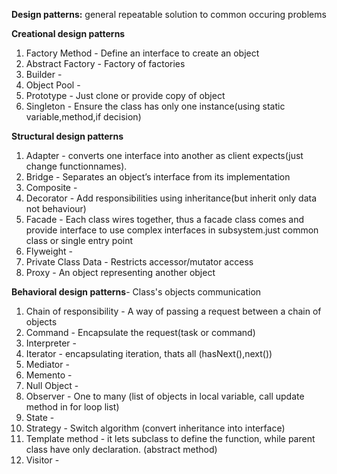 **Design patterns:** general repeatable solution to common occuring problems


**Creational design patterns**
1. Factory Method - Define an interface to create an object 
2. Abstract Factory - Factory of factories
3. Builder - 
4. Object Pool - 
5. Prototype - Just clone or provide copy of object
6. Singleton - Ensure the class has only one instance(using static variable,method,if decision)

**Structural design patterns**
1. Adapter - converts one interface into another as client expects(just change functionnames).
2. Bridge - Separates an object’s interface from its implementation
3. Composite - 
4. Decorator - Add responsibilities using inheritance(but inherit only data not behaviour)
5. Facade - Each class wires together, thus a facade class comes and provide interface to use complex interfaces in subsystem.just common class or single entry point
6. Flyweight - 
7. Private Class Data - Restricts accessor/mutator access
8. Proxy - An object representing another object

**Behavioral design patterns**-  Class's objects communication
1. Chain of responsibility - A way of passing a request between a chain of objects
2. Command - Encapsulate the request(task or command) 
3. Interpreter - 
4. Iterator - encapsulating iteration, thats all (hasNext(),next())
5. Mediator - 
6. Memento - 
7. Null Object - 
8. Observer - One to many (list of objects in local variable, call update method in for loop list)
9. State - 
10. Strategy - Switch algorithm (convert inheritance into interface)
11. Template method - it lets subclass to define the function, while parent class have only declaration. (abstract method)
12. Visitor - 
